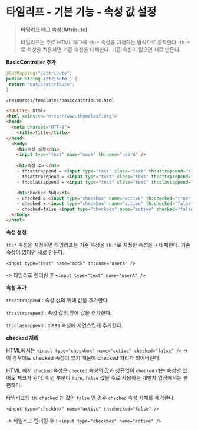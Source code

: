 # 타임리프 - 기본 기능 - 속성 값 설정

> **타임리프 태그 속성(Attribute)**
>
> 타임리프는 주로 HTML 태그에 `th:*` 속성을 지정하는 방식으로 동작한다.  `th:*` 로 석성을 적용하면 기존 속성을 대체한다. 기존 속성이 없으면 새로 만든다.



**BasicController 추가**

```java
@GetMapping("/attribute")
public String attribute() {
 return "basic/attribute";
}
```



`/resources/templates/basic/attribute.html`

```html
<!DOCTYPE html>
<html xmlns:th="http://www.thymeleaf.org">
<head>
  <meta charset="UTF-8">
 	<title>Title</title>
</head>
  <body>
    <h1>속성 설정</h1>
    <input type="text" name="mock" th:name="userA" />
    
    <h1>속성 추가</h1>
    - th:attrappend = <input type="text" class="text" th:attrappend="class='large'" /><br/>
    - th:attrprepend = <input type="text" class="text" th:attrprepend="class='large'" /><br/>
    - th:classappend = <input type="text" class="text" th:classappend="large" /><br/>

    <h1>checked 처리</h1>
    - checked o <input type="checkbox" name="active" th:checked="true" /><br/>
    - checked x <input type="checkbox" name="active" th:checked="false" /><br/>
    - checked=false <input type="checkbox" name="active" checked="false" /><br/>
  </body>
</html>
```

**속성 설정**

`th:*` 속성을 지정하면 타임리프는 기존 속성을 `th:*`로 지정한 속성을 ㅗ대체한다. 기존 속성이 없다면 새로 만든다.

`<input type="text" name="mock" th:name="userA" />`

-> 타임리프 렌더링 후 `<input type="text" name="userA" />`



**속성 추가**

`th:attrappend` : 속성 값의 뒤에 값을 추가한다.

`th:attrprepend` : 속성 값의 앞에 값을 추가한다.

`th:classappend` : class 속성에 자연스럽게 추가한다.



**checked 처리**

HTML에서는 `<input type="checkbox" name="active" checked="false" />` -> 이 경우에도 checked 속성이 있기 때문에 checked 처리가 되어버린다.



HTML 에서 `checked` 속성은 `checked` 속성의 값과 상관없이 `checked` 라는 속성만 있어도 체크가 된다. 이런 부분이 `ture`, `false` 값을 주로 사용하는 개발자 입장에서는 불편하다.



타임리프의 `th:checked` 는 값이 `false` 인 경우 `checked` 속성 자체를 제거한다.

`<input type="checkbox" name="active" th:checked="false" />`

-> 타임리프 렌더링 후 : `<input type="checkbox" name="active" />`

